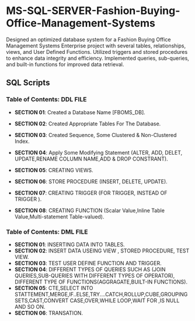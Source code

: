 # MS-SQL-SERVER-Fashion-Buying-Office-Management-Systems
Designed an optimized database system for a Fashion Buying Office Management Systems Enterprise project with several tables, relationships, views, and User Defined Functions. Utilized triggers and stored procedures to enhance data integrity and efficiency. Implemented queries, sub-queries, and built-in functions for improved data retrieval.


## SQL Scripts

### Table of Contents: DDL FILE


- **SECTION 01**: Created a Database Name [FBOMS_DB].

- **SECTION 02**: Created Appropriate Tables For The Database.

- **SECTION 03**: Created Sequence, Some Clustered & Non-Clustered Index.

- **SECTION 04**: Apply Some Modifying Statement (ALTER, ADD, DELET, UPDATE,RENAME COLUMN NAME,ADD &  DROP CONSTRANT).

- **SECTION 05**: CREATING VIEWS.

- **SECTION 06**: STORE PROCEDURE (INSERT, DELETE, UPDATE).

- **SECTION 07**: CREATING TRIGGER (FOR TRIGGER, INSTEAD OF TRIGGER ).

- **SECTION 08**: CREATING FUNCTION (Scalar Value,Inline Table  Value,Multi-statement Table-valued).


### Table of Contents: DML FILE

- **SECTION 01**: INSERTING DATA INTO TABLES.
- **SECTION 02**: INSERT DATA USEING VIEW , STORED PROCEDURE, TEST VIEW.
- **SECTION 03**: TEST USER DEFINE FUNCTION AND TRIGGER.
- **SECTION 04**: DIFFERENT TYPES OF QUERIES SUCH AS (JOIN QUERIES,SUB-QUERIES WITH DIFFERENT TYPES OF OPERATOR),
						DIFFERENT TYPE OF FUNCTIONS(AGGRAGATE,BUILT-IN FUNCTIONS).
- **SECTION 05**: CTE,SELECT INTO STATTEMENT,MERGE,IF..ELSE,TRY....CATCH,ROLLUP,CUBE,GROUPING SETS,CAST,CONVERT
						CASE,OVER,WHILE LOOP,WAIT FOR ,IS NULL AND SO ON.
- **SECTION 06**: TRANSATION.
